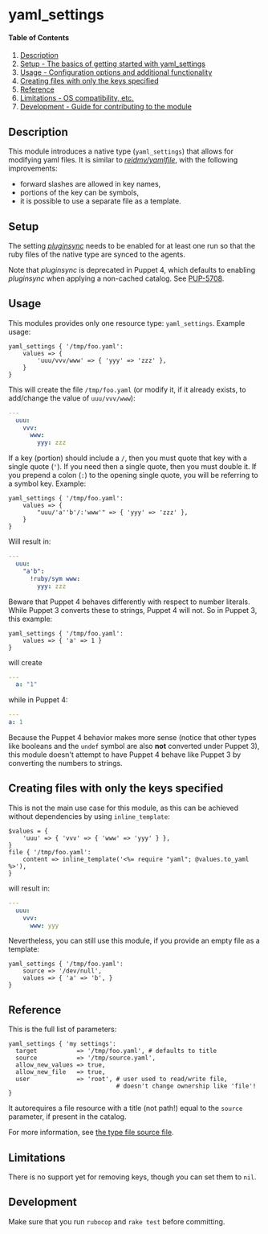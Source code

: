 # yaml\_settings

#### Table of Contents

1. [Description](#description)
1. [Setup - The basics of getting started with yaml_settings](#setup)
1. [Usage - Configuration options and additional functionality](#usage)
1. [Creating files with only the keys specified](#creating-files-with-only-the-keys-specified)
1. [Reference](#reference)
1. [Limitations - OS compatibility, etc.](#limitations)
1. [Development - Guide for contributing to the module](#development)

## Description

This module introduces a native type (`yaml_settings`) that allows for modifying
yaml files. It is similar to [_reidmv/yamlfile_][yamlfile], with the following
improvements:
  * forward slashes are allowed in key names,
  * portions of the key can be symbols,
  * it is possible to use a separate file as a template.

## Setup

The setting [_pluginsync_][pluginsync] needs to be enabled for at least one run
so that the ruby files of the native type are synced to the agents.

Note that _pluginsync_ is deprecated in Puppet 4, which defaults to enabling
_pluginsync_ when applying a non-cached catalog. See [PUP-5708][PUP-5708].

## Usage

This modules provides only one resource type: `yaml_settings`. Example usage:

	yaml_settings { '/tmp/foo.yaml':
		values => {
			'uuu/vvv/www' => { 'yyy' => 'zzz' },
		}
	}

This will create the file `/tmp/foo.yaml` (or modify it, if it already exists,
to add/change the value of `uuu/vvv/www`):

```yaml
--- 
  uuu: 
    vvv: 
      www: 
        yyy: zzz
```

If a key (portion) should include a `/`, then you must quote that key with a
single quote (`'`). If you need then a single quote, then you must double it. If
you prepend a colon (`:`) to the opening single quote, you will be referring to
a symbol key. Example:

	yaml_settings { '/tmp/foo.yaml':
		values => {
			"uuu/'a''b'/:'www'" => { 'yyy' => 'zzz' },
		}
	}

Will result in:

```yaml
--- 
  uuu: 
    "a'b": 
      !ruby/sym www: 
        yyy: zzz
```

Beware that Puppet 4 behaves differently with respect to number literals. While
Puppet 3 converts these to strings, Puppet 4 will not. So in Puppet 3, this
example:

	yaml_settings { '/tmp/foo.yaml':
		values => { 'a' => 1 }
	}

will create

```yaml
--- 
  a: "1"
```

while in Puppet 4:

```yaml
---
a: 1
```

Because the Puppet 4 behavior makes more sense (notice that other types like
booleans and the `undef` symbol are also **not** converted under Puppet 3), this
module doesn't attempt to have Puppet 4 behave like Puppet 3 by converting the
numbers to strings.

## Creating files with only the keys specified

This is not the main use case for this module, as this can be achieved without
dependencies by using `inline_template`:

	$values = {
		'uuu' => { 'vvv' => { 'www' => 'yyy' } },
	}
	file { '/tmp/foo.yaml':
		content => inline_template('<%= require "yaml"; @values.to_yaml %>'),
	}

will result in:

```yaml
--- 
  uuu: 
    vvv: 
      www: yyy
```

Nevertheless, you can still use this module, if you provide an empty file as a
template:

	yaml_settings { '/tmp/foo.yaml':
		source => '/dev/null',
		values => { 'a' => 'b', }
	}

## Reference

This is the full list of parameters:

	yaml_settings { 'my settings':
	  target           => '/tmp/foo.yaml', # defaults to title
	  source           => '/tmp/source.yaml',
	  allow_new_values => true,
	  allow_new_file   => true,
	  user             => 'root', # user used to read/write file,
								  # doesn't change ownership like 'file'!
	}

It autorequires a file resource with a title (not path!) equal to the `source`
parameter, if present in the catalog.

For more information, see [the type file source
file](lib/puppet/type/yaml_settings.rb).

## Limitations

There is no support yet for removing keys, though you can set them to `nil`.

## Development

Make sure that you run `rubocop` and `rake test` before committing.


  [yamlfile]: https://forge.puppet.com/reidmv/yamlfile
  [pluginsync]: https://docs.puppet.com/puppet/latest/reference/configuration.html#pluginsync
  [PUP-5708]: https://tickets.puppetlabs.com/browse/PUP-5708
